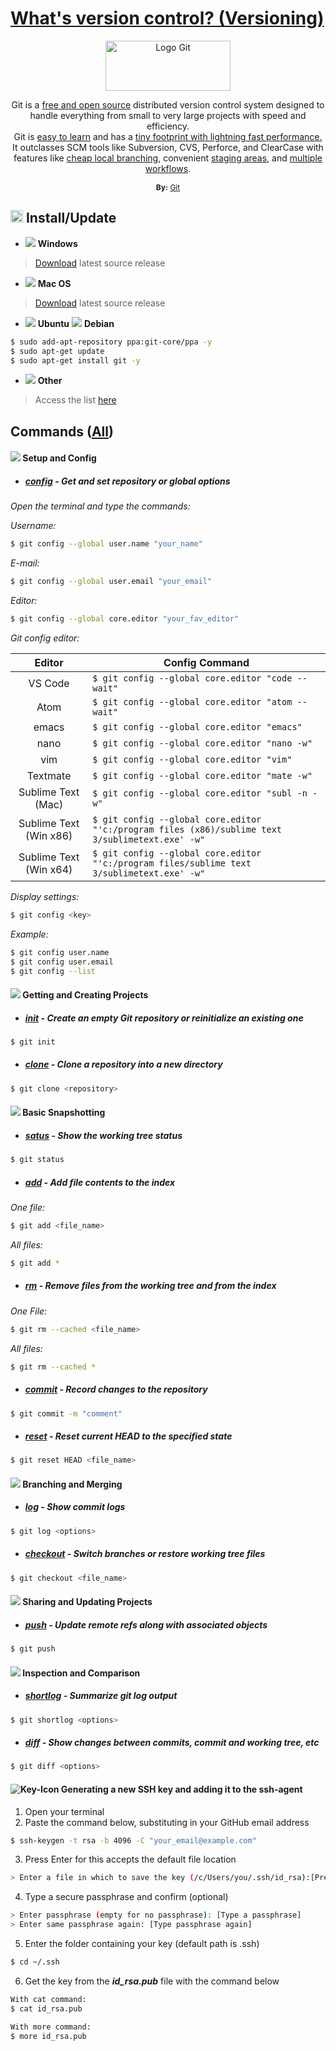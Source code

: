 # [What's version control? (Versioning)](https://github.com/jonhoffmam/git_beginner)

<p style="text-align: center">
   <a href="https://git-scm.com/">
      <img src="https://git-scm.com/images/logos/downloads/Git-Logo-2Color.png" alt="Logo Git" width="200px" height="80px">
   </a></br>
</p>
<p style="font-size: 14px; text-align: center">
   Git is a <a href="https://git-scm.com/about/free-and-open-source">free and open source</a> distributed version control system designed to handle everything from small to very large projects with speed and efficiency.</br>
   Git is <a href="https://git-scm.com/doc">easy to learn</a> and has a <a href="https://git-scm.com/about/small-and-fast">tiny footprint with lightning fast performance.</a> It outclasses SCM tools like Subversion, CVS, Perforce, and ClearCase with features like <a href="https://git-scm.com/about/branching-and-merging">cheap local branching</a>, convenient <a href="https://git-scm.com/about/staging-area">staging areas</a>, and <a href="https://git-scm.com/about/distributed">multiple workflows</a>.
</p>
<p style="font-size: 12px; text-align: center">
   <b>By:</b> <a href="https://git-scm.com/">Git</a>
</p>

<h2>
   <img src="https://user-images.githubusercontent.com/46982925/77262174-fe7e8f00-6c72-11ea-884a-ceaae3c71cd2.png" alt="Icon Git" width="20px" height="20px"> 
   Install/Update
</h2>

- ![](https://user-images.githubusercontent.com/46982925/77264132-82874580-6c78-11ea-895d-b41cdb40f546.png) **Windows**
>[Download](https://git-scm.com/download/win) latest source release

- ![](https://user-images.githubusercontent.com/46982925/77265047-7308fc00-6c7a-11ea-8681-8cd213f23174.png) **Mac OS**
>[Download](https://git-scm.com/download/mac) latest source release

- ![](https://user-images.githubusercontent.com/46982925/77265474-8ec0d200-6c7b-11ea-89fa-e352c02704e5.png) **Ubuntu** ![](https://user-images.githubusercontent.com/46982925/77266259-badd5280-6c7d-11ea-8249-c66a14e29d30.png) **Debian**

```sh
$ sudo add-apt-repository ppa:git-core/ppa -y
$ sudo apt-get update
$ sudo apt-get install git -y
```
- ![](https://user-images.githubusercontent.com/46982925/77268352-5ffb2980-6c84-11ea-8318-de0e5d624d40.png) **Other**

>Access the list [here](https://git-scm.com/download/linux)

## Commands ([All](https://git-scm.com/docs/git#_git_commands))
#### ![](https://git-scm.com/images/icons/setup-sm.png) Setup and Config
- ##### [config](https://git-scm.com/docs/git-config) - Get and set repository or global options

_Open the terminal and type the commands:_

_Username:_
```sh
$ git config --global user.name "your_name"
```
_E-mail:_
```sh
$ git config --global user.email "your_email"
```
_Editor:_
```sh
$ git config --global core.editor "your_fav_editor"
```
_Git config editor:_

|         Editor         | Config Command                                                                                       |
|:----------------------:|------------------------------------------------------------------------------------------------------|
|         VS Code        | ` $ git config --global core.editor "code --wait" `                                                  |
|          Atom          | ` $ git config --global core.editor "atom --wait" `                                                  |
|          emacs         | ` $ git config --global core.editor "emacs" `                                                        |
|          nano          | ` $ git config --global core.editor "nano -w" `                                                      |
|           vim          | ` $ git config --global core.editor "vim" `                                                          |
|        Textmate        | ` $ git config --global core.editor "mate -w" `                                                      |
|   Sublime Text (Mac)   | ` $ git config --global core.editor "subl -n -w" `                                                   |
| Sublime Text (Win x86) | ` $ git config --global core.editor "'c:/program files (x86)/sublime text 3/sublimetext.exe' -w" `   |
| Sublime Text (Win x64) | ` $ git config --global core.editor "'c:/program files/sublime text 3/sublimetext.exe' -w" `         |

_Display settings:_
```sh
$ git config <key>
```
_Example:_
```sh
$ git config user.name
$ git config user.email 
$ git config --list
```

#### ![](https://git-scm.com/images/icons/projects-sm.png) Getting and Creating Projects
- ##### [init](https://git-scm.com/docs/git-init) - Create an empty Git repository or reinitialize an existing one
```sh
$ git init
```

- ##### [clone](https://git-scm.com/docs/git-clone) - Clone a repository into a new directory
```sh
$ git clone <repository>
```

#### ![](https://git-scm.com/images/icons/camera-sm.png) Basic Snapshotting
- ##### [satus](https://git-scm.com/docs/git-status) - Show the working tree status
```sh
$ git status
```

- ##### [add](https://git-scm.com/docs/git-add) - Add file contents to the index
_One file:_
```sh
$ git add <file_name>
```
_All files:_
```sh
$ git add *
```

- ##### [rm](https://git-scm.com/docs/git-rm) - Remove files from the working tree and from the index
_One File:_
```sh
$ git rm --cached <file_name>
```
_All files:_
```sh
$ git rm --cached *
```

- ##### [commit](https://git-scm.com/docs/git-commit) - Record changes to the repository
```sh
$ git commit -m "comment"
```

- ##### [reset](https://git-scm.com/docs/git-reset) - Reset current HEAD to the specified state
```sh
$ git reset HEAD <file_name>
```

#### ![](https://git-scm.com/images/icons/branch-sm.png) Branching and Merging
- ##### [log](https://git-scm.com/docs/git-log) - Show commit logs
```sh
$ git log <options>
```

- ##### [checkout](https://git-scm.com/docs/git-checkout) - Switch branches or restore working tree files
```sh
$ git checkout <file_name>
```

#### ![](https://git-scm.com/images/icons/sharing-sm.png) Sharing and Updating Projects
- ##### [push](https://git-scm.com/docs/git-push) - Update remote refs along with associated objects
```sh
$ git push
```

#### ![](https://git-scm.com/images/icons/inspection-sm.png) Inspection and Comparison
- ##### [shortlog](https://git-scm.com/docs/git-shortlog) - Summarize git log output
```sh
$ git shortlog <options>
```
- ##### [diff](https://git-scm.com/docs/git-diff) - Show changes between commits, commit and working tree, etc
```sh
$ git diff <options>
```

#### ![Key-Icon](https://user-images.githubusercontent.com/46982925/77376482-2f33f680-6d4f-11ea-801d-8d2f6440a5f6.png) Generating a new SSH key and adding it to the ssh-agent

1. Open your terminal
2. Paste the command below, substituting in your GitHub email address
```sh
$ ssh-keygen -t rsa -b 4096 -C "your_email@example.com"
```
3. Press Enter for this accepts the default file location
```sh
> Enter a file in which to save the key (/c/Users/you/.ssh/id_rsa):[Press enter]
```
4. Type a secure passphrase and confirm (optional)
```sh
> Enter passphrase (empty for no passphrase): [Type a passphrase]
> Enter same passphrase again: [Type passphrase again]
```
5. Enter the folder containing your key (default path is .ssh)
```sh
$ cd ~/.ssh
```
6. Get the key from the _**id_rsa.pub**_ file with the command below
```sh
With cat command:
$ cat id_rsa.pub
```
```sh
With more command:
$ more id_rsa.pub
```